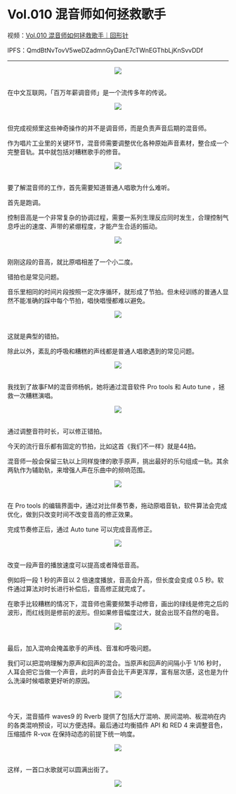 # Vol.010 混音师如何拯救歌手

视频：[Vol.010 混音师如何拯救歌手｜回形针](http://dweb.link/ipfs/QmcpCpJ48PRTNaKuztBDBva82NUP7YmK6cBM3iAvRDAWTZ/Vol.010%20%E6%B7%B7%E9%9F%B3%E5%B8%88%E5%A6%82%E4%BD%95%E6%8B%AF%E6%95%91%E6%AD%8C%E6%89%8B%EF%BD%9C%E5%9B%9E%E5%BD%A2%E9%92%88.mp4)

IPFS：QmdBtNvTovV5weDZadmnGyDanE7cTWnEGThbLjKnSvvDDf

---

<div align=center>
  <img src="https://cdn.jsdelivr.net/gh/XxLittleCxX/paperclip-static/010/cover.gif">
</div>
<br />

在中文互联网，「百万年薪调音师」是一个流传多年的传说。

<div align=center>
  <img src="https://cdn.jsdelivr.net/gh/XxLittleCxX/paperclip-static/010/1.gif">
</div>
<br />

但完成视频里这些神奇操作的并不是调音师，而是负责声音后期的混音师。

作为唱片工业里的关键环节，混音师需要调整优化各种原始声音素材，整合成一个完整音轨。其中就包括对糟糕歌手的修音。

<div align=center>
  <img src="https://cdn.jsdelivr.net/gh/XxLittleCxX/paperclip-static/010/2.gif">
</div>
<br />

要了解混音师的工作，首先需要知道普通人唱歌为什么难听。

首先是跑调。

控制音高是一个非常复杂的协调过程，需要一系列生理反应同时发生，合理控制气息呼出的速度、声带的紧绷程度，才能产生合适的振动。

<div align=center>
  <img src="https://cdn.jsdelivr.net/gh/XxLittleCxX/paperclip-static/010/3.gif">
</div>
<br />

刚刚这段的音高，就比原唱相差了一个小二度。

错拍也是常见问题。

音乐里相同的时间片段按照一定次序循环，就形成了节拍。但未经训练的普通人显然不能准确的踩中每个节拍，唱快唱慢都难以避免。

<div align=center>
  <img src="https://cdn.jsdelivr.net/gh/XxLittleCxX/paperclip-static/010/4.gif">
</div>
<br />

这就是典型的错拍。

除此以外，紊乱的呼吸和糟糕的声线都是普通人唱歌遇到的常见问题。

<div align=center>
  <img src="https://cdn.jsdelivr.net/gh/XxLittleCxX/paperclip-static/010/5.jpg">
</div>
<br />

我找到了故事FM的混音师杨帆，她将通过混音软件 Pro tools 和 Auto tune ，拯救一次糟糕演唱。

<div align=center>
  <img src="https://cdn.jsdelivr.net/gh/XxLittleCxX/paperclip-static/010/6.jpg">
</div>
<br />

通过调整音符时长，可以修正错拍。

今天的流行音乐都有固定的节拍，比如这首《我们不一样》就是44拍。

混音师一般会保留三轨以上同样旋律的歌手原声，挑出最好的乐句组成一轨。其余两轨作为辅助轨，来增强人声在乐曲中的频响范围。

<div align=center>
  <img src="https://cdn.jsdelivr.net/gh/XxLittleCxX/paperclip-static/010/7.jpg">
</div>
<br />

在 Pro tools 的编辑界面中，通过对比伴奏节奏，拖动原唱音轨，软件算法会完成优化，做到只改变时间不改变音高的修正效果。

完成节奏修正后，通过 Auto tune 可以完成音高修正。

<div align=center>
  <img src="https://cdn.jsdelivr.net/gh/XxLittleCxX/paperclip-static/010/8.gif">
</div>
<br />

改变一段声音的播放速度可以提高或者降低音高。

例如将一段 1 秒的声音以 2 倍速度播放，音高会升高，但长度会变成 0.5 秒。软件通过算法对时长进行补偿后，音高修正就完成了。

在歌手比较糟糕的情况下，混音师也需要频繁手动修音，画出的绿线是修完之后的波形，而红线则是修前的波形。但如果修音幅度过大，就会出现不自然的电音。

<div align=center>
  <img src="https://cdn.jsdelivr.net/gh/XxLittleCxX/paperclip-static/010/9.gif">
</div>
<br />

最后，加入混响会掩盖歌手的声线、音准和呼吸问题。

我们可以把混响理解为原声和回声的混合。当原声和回声的间隔小于 1/16 秒时，人耳会把它当做一个声音，此时的声音会比干声更浑厚，富有层次感，这也是为什么洗澡时候唱歌更好听的原因。

<div align=center>
  <img src="https://cdn.jsdelivr.net/gh/XxLittleCxX/paperclip-static/010/10.gif">
</div>
<br />

今天，混音插件 waves9 的 Rverb 提供了包括大厅混响、房间混响、板混响在内的各类混响预设，可以方便选择。最后通过均衡插件 API 和 RED 4 来调整音色，压缩插件 R-vox 在保持动态的前提下统一响度。

<div align=center>
  <img src="https://cdn.jsdelivr.net/gh/XxLittleCxX/paperclip-static/010/11.gif">
</div>
<br />

这样，一首口水歌就可以圆满出街了。

<div align=center>
  <img src="https://cdn.jsdelivr.net/gh/XxLittleCxX/paperclip-static/010/12.jpg">
</div>
<br />
